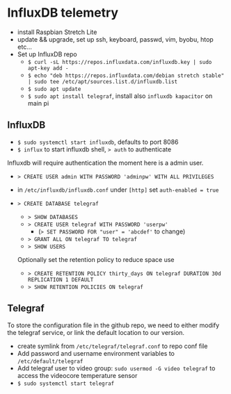 # InfluxDB telemetry

- install Raspbian Stretch Lite
- update && upgrade, set up ssh, keyboard, passwd, vim, byobu, htop etc...
- Set up InfluxDB repo
	- `$ curl -sL https://repos.influxdata.com/influxdb.key | sudo apt-key add -`
	- `$ echo "deb https://repos.influxdata.com/debian stretch stable" | sudo tee /etc/apt/sources.list.d/influxdb.list`
	- `$ sudo apt update`
	- `$ sudo apt install telegraf`, install also `influxdb kapacitor` on main pi

## InfluxDB
- `$ sudo systemctl start influxdb`, defaults to port 8086
- `$ influx` to start influxdb shell, `> auth` to authenticate

Influxdb will require authentication the moment here is a admin user.

- `> CREATE USER admin WITH PASSWORD 'adminpw' WITH ALL PRIVILEGES`
- in `/etc/influxdb/influxdb.conf` under `[http]` set `auth-enabled = true`

- `> CREATE DATABASE telegraf`
	- `> SHOW DATABASES`
    - `> CREATE USER telegraf WITH PASSWORD 'userpw'`
    	- (`> SET PASSWORD FOR "user" = 'abcdef'`  to change)
    - `> GRANT ALL ON telegraf TO telegraf`
    - `> SHOW USERS`
    
    Optionally set the retention policy to reduce space use
    - `> CREATE RETENTION POLICY thirty_days ON telegraf DURATION 30d REPLICATION 1 DEFAULT`
    - `> SHOW RETENTION POLICIES ON telegraf`

## Telegraf

To store the configuration file in the github repo, we need to either
modify the telegraf service, or link the default location to our version.

- create symlink from `/etc/telegraf/telegraf.conf` to repo conf file
- Add password and username environment variables to `/etc/default/telegraf`
- Add telegraf user to video group: `sudo usermod -G video telegraf` to access the videocore temperature sensor
- `$ sudo systemctl start telegraf`
